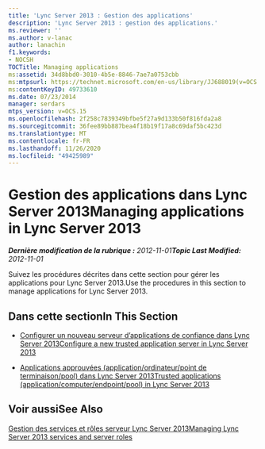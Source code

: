 ```yaml
---
title: 'Lync Server 2013 : Gestion des applications'
description: 'Lync Server 2013 : gestion des applications.'
ms.reviewer: ''
ms.author: v-lanac
author: lanachin
f1.keywords:
- NOCSH
TOCTitle: Managing applications
ms:assetid: 34d8bbd0-3010-4b5e-8846-7ae7a0753cbb
ms:mtpsurl: https://technet.microsoft.com/en-us/library/JJ688019(v=OCS.15)
ms:contentKeyID: 49733610
ms.date: 07/23/2014
manager: serdars
mtps_version: v=OCS.15
ms.openlocfilehash: 2f258c7839349bfbe5f27a9d133b50f816fda2a8
ms.sourcegitcommit: 36fee89bb887bea4f18b19f17a8c69daf5bc423d
ms.translationtype: MT
ms.contentlocale: fr-FR
ms.lasthandoff: 11/26/2020
ms.locfileid: "49425989"
---
```

# <a name="managing-applications-in-lync-server-2013"></a><span data-ttu-id="06f95-103">Gestion des applications dans Lync Server 2013</span><span class="sxs-lookup"><span data-stu-id="06f95-103">Managing applications in Lync Server 2013</span></span>

<div data-xmlns="http://www.w3.org/1999/xhtml">

<div class="topic" data-xmlns="http://www.w3.org/1999/xhtml" data-msxsl="urn:schemas-microsoft-com:xslt" data-cs="https://msdn.microsoft.com/">

<div data-asp="https://msdn2.microsoft.com/asp">



</div>

<div id="mainSection">

<div id="mainBody"><span data-ttu-id="06f95-104">

<span> </span></span><span class="sxs-lookup"><span data-stu-id="06f95-104">

<span> </span></span></span>

<span data-ttu-id="06f95-105">_**Dernière modification de la rubrique :** 2012-11-01_</span><span class="sxs-lookup"><span data-stu-id="06f95-105">_**Topic Last Modified:** 2012-11-01_</span></span>

<span data-ttu-id="06f95-106">Suivez les procédures décrites dans cette section pour gérer les applications pour Lync Server 2013.</span><span class="sxs-lookup"><span data-stu-id="06f95-106">Use the procedures in this section to manage applications for Lync Server 2013.</span></span>

<div>

## <a name="in-this-section"></a><span data-ttu-id="06f95-107">Dans cette section</span><span class="sxs-lookup"><span data-stu-id="06f95-107">In This Section</span></span>

  - [<span data-ttu-id="06f95-108">Configurer un nouveau serveur d’applications de confiance dans Lync Server 2013</span><span class="sxs-lookup"><span data-stu-id="06f95-108">Configure a new trusted application server in Lync Server 2013</span></span>](lync-server-2013-configure-a-new-trusted-application-server.md)

  - [<span data-ttu-id="06f95-109">Applications approuvées (application/ordinateur/point de terminaison/pool) dans Lync Server 2013</span><span class="sxs-lookup"><span data-stu-id="06f95-109">Trusted applications (application/computer/endpoint/pool) in Lync Server 2013</span></span>](lync-server-2013-trusted-applications-application-computer-endpoint-pool.md)

</div>

<div>

## <a name="see-also"></a><span data-ttu-id="06f95-110">Voir aussi</span><span class="sxs-lookup"><span data-stu-id="06f95-110">See Also</span></span>


[<span data-ttu-id="06f95-111">Gestion des services et rôles serveur Lync Server 2013</span><span class="sxs-lookup"><span data-stu-id="06f95-111">Managing Lync Server 2013 services and server roles</span></span>](lync-server-2013-managing-lync-server-services-and-server-roles.md)  
  

<span data-ttu-id="06f95-112"></div>

</div>

<span> </span>

</div>

</div>

</span><span class="sxs-lookup"><span data-stu-id="06f95-112"></div>

</div>

<span> </span>

</div>

</div>

</span></span></div>

